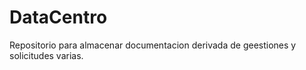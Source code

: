 # DataCentro
Repositorio para almacenar documentacion derivada de geestiones y solicitudes varias. 
